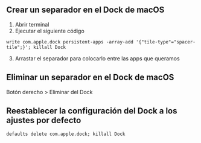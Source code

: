 ## Crear un separador en el Dock de macOS
1. Abrir terminal
2. Ejecutar el siguiente código
```
write com.apple.dock persistent-apps -array-add '{"tile-type"="spacer-tile";}'; killall Dock
```
3. Arrastar el separador para colocarlo entre las apps que queramos

## Eliminar un separador en el Dock de macOS
Botón derecho > Eliminar del Dock

## Reestablecer la configuración del Dock a los ajustes por defecto
```
defaults delete com.apple.dock; killall Dock
```
